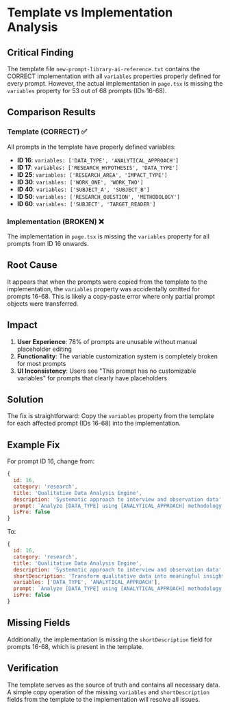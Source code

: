 # Template vs Implementation Analysis

## Critical Finding

The template file `new-prompt-library-ai-reference.txt` contains the CORRECT implementation with all `variables` properties properly defined for every prompt. However, the actual implementation in `page.tsx` is missing the `variables` property for 53 out of 68 prompts (IDs 16-68).

## Comparison Results

### Template (CORRECT) ✅
All prompts in the template have properly defined variables:

- **ID 16**: `variables: ['DATA_TYPE', 'ANALYTICAL_APPROACH']`
- **ID 17**: `variables: ['RESEARCH_HYPOTHESIS', 'DATA_TYPE']`
- **ID 25**: `variables: ['RESEARCH_AREA', 'IMPACT_TYPE']`
- **ID 30**: `variables: ['WORK_ONE', 'WORK_TWO']`
- **ID 40**: `variables: ['SUBJECT_A', 'SUBJECT_B']`
- **ID 50**: `variables: ['RESEARCH_QUESTION', 'METHODOLOGY']`
- **ID 60**: `variables: ['SUBJECT', 'TARGET_READER']`

### Implementation (BROKEN) ❌
The implementation in `page.tsx` is missing the `variables` property for all prompts from ID 16 onwards.

## Root Cause

It appears that when the prompts were copied from the template to the implementation, the `variables` property was accidentally omitted for prompts 16-68. This is likely a copy-paste error where only partial prompt objects were transferred.

## Impact

1. **User Experience**: 78% of prompts are unusable without manual placeholder editing
2. **Functionality**: The variable customization system is completely broken for most prompts
3. **UI Inconsistency**: Users see "This prompt has no customizable variables" for prompts that clearly have placeholders

## Solution

The fix is straightforward: Copy the `variables` property from the template for each affected prompt (IDs 16-68) into the implementation.

## Example Fix

For prompt ID 16, change from:
```javascript
{
  id: 16,
  category: 'research',
  title: 'Qualitative Data Analysis Engine',
  description: 'Systematic approach to interview and observation data',
  prompt: `Analyze [DATA_TYPE] using [ANALYTICAL_APPROACH] methodology:...`
  isPro: false
}
```

To:
```javascript
{
  id: 16,
  category: 'research',
  title: 'Qualitative Data Analysis Engine',
  description: 'Systematic approach to interview and observation data',
  shortDescription: 'Transform qualitative data into meaningful insights',
  variables: ['DATA_TYPE', 'ANALYTICAL_APPROACH'],
  prompt: `Analyze [DATA_TYPE] using [ANALYTICAL_APPROACH] methodology:...`
  isPro: false
}
```

## Missing Fields

Additionally, the implementation is missing the `shortDescription` field for prompts 16-68, which is present in the template.

## Verification

The template serves as the source of truth and contains all necessary data. A simple copy operation of the missing `variables` and `shortDescription` fields from the template to the implementation will resolve all issues.